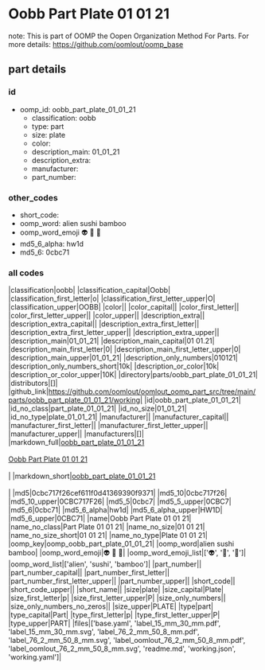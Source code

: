 # Oobb Part Plate 01 01 21  

note: This is part of OOMP the Oopen Organization Method For Parts. For more details: https://github.com/oomlout/oomp_base

##  part details





### id
* oomp_id: oobb_part_plate_01_01_21
  * classification: oobb
  * type: part
  * size: plate
  * color: 
  * description_main: 01_01_21
  * description_extra: 
  * manufacturer: 
  * part_number: 

### other_codes
* short_code: 
* oomp_word: alien sushi bamboo
* oomp_word_emoji :alien: :sushi: :bamboo:
* md5_6_alpha: hw1d
* md5_6: 0cbc71

### all codes 
|classification|oobb|
|classification_capital|Oobb|
|classification_first_letter|o|
|classification_first_letter_upper|O|
|classification_upper|OOBB|
|color||
|color_capital||
|color_first_letter||
|color_first_letter_upper||
|color_upper||
|description_extra||
|description_extra_capital||
|description_extra_first_letter||
|description_extra_first_letter_upper||
|description_extra_upper||
|description_main|01_01_21|
|description_main_capital|01 01.21|
|description_main_first_letter|0|
|description_main_first_letter_upper|0|
|description_main_upper|01_01_21|
|description_only_numbers|010121|
|description_only_numbers_short|10k|
|description_or_color|10k|
|description_or_color_upper|10K|
|directory|parts/oobb_part_plate_01_01_21|
|distributors|[]|
|github_link|https://github.com/oomlout/oomlout_oomp_part_src/tree/main/parts/oobb_part_plate_01_01_21/working|
|id|oobb_part_plate_01_01_21|
|id_no_class|part_plate_01_01_21|
|id_no_size|01_01_21|
|id_no_type|plate_01_01_21|
|manufacturer||
|manufacturer_capital||
|manufacturer_first_letter||
|manufacturer_first_letter_upper||
|manufacturer_upper||
|manufacturers|[]|
|markdown_full|[oobb_part_plate_01_01_21](https://github.com/oomlout/oomlout_oomp_part_src/tree/main/parts/oobb_part_plate_01_01_21/working)<br>[](https://github.com/oomlout/oomlout_oomp_part_src/tree/main/parts/oobb_part_plate_01_01_21/working)<br>[Oobb Part Plate 01 01 21](https://github.com/oomlout/oomlout_oomp_part_src/tree/main/parts/oobb_part_plate_01_01_21/working)<br><br>|
|markdown_short|[oobb_part_plate_01_01_21](https://github.com/oomlout/oomlout_oomp_part_src/tree/main/parts/oobb_part_plate_01_01_21/working)<br><br>|
|md5|0cbc717f26cef611f0d41369390f9371|
|md5_10|0cbc717f26|
|md5_10_upper|0CBC717F26|
|md5_5|0cbc7|
|md5_5_upper|0CBC7|
|md5_6|0cbc71|
|md5_6_alpha|hw1d|
|md5_6_alpha_upper|HW1D|
|md5_6_upper|0CBC71|
|name|Oobb Part Plate 01 01 21|
|name_no_class|Part Plate 01 01 21|
|name_no_size|01 01 21|
|name_no_size_short|01 01 21|
|name_no_type|Plate 01 01 21|
|oomp_key|oomp_oobb_part_plate_01_01_21|
|oomp_word|alien sushi bamboo|
|oomp_word_emoji|:alien: :sushi: :bamboo:|
|oomp_word_emoji_list|[':alien:', ':sushi:', ':bamboo:']|
|oomp_word_list|['alien', 'sushi', 'bamboo']|
|part_number||
|part_number_capital||
|part_number_first_letter||
|part_number_first_letter_upper||
|part_number_upper||
|short_code||
|short_code_upper||
|short_name||
|size|plate|
|size_capital|Plate|
|size_first_letter|p|
|size_first_letter_upper|P|
|size_only_numbers||
|size_only_numbers_no_zeros||
|size_upper|PLATE|
|type|part|
|type_capital|Part|
|type_first_letter|p|
|type_first_letter_upper|P|
|type_upper|PART|
|files|['base.yaml', 'label_15_mm_30_mm.pdf', 'label_15_mm_30_mm.svg', 'label_76_2_mm_50_8_mm.pdf', 'label_76_2_mm_50_8_mm.svg', 'label_oomlout_76_2_mm_50_8_mm.pdf', 'label_oomlout_76_2_mm_50_8_mm.svg', 'readme.md', 'working.json', 'working.yaml']|
